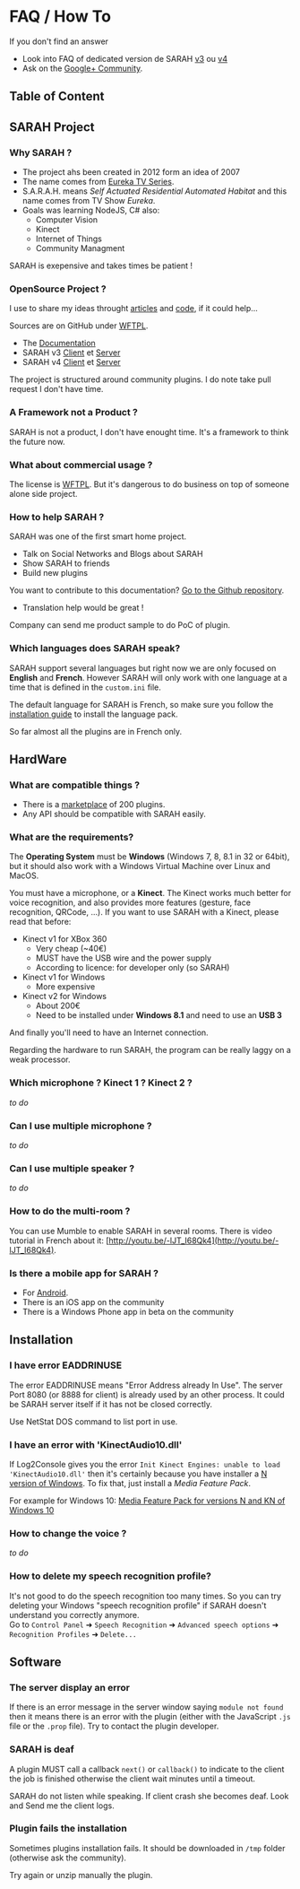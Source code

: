 # FAQ / How To

If you don't find an answer
- Look into FAQ of dedicated version de SARAH [v3](faq_v3) ou [v4](faq_v4)
- Ask on the [Google+ Community](http://community.sarah.encausse.net).

## Table of Content

## SARAH Project

### Why SARAH ?

- The project ahs been created in 2012 form an idea of 2007
- The name comes from [Eureka TV Series](http://www.syfy.com/eureka/). 
- S.A.R.A.H. means _Self Actuated Residential Automated Habitat_ and this name comes from TV Show _Eureka_.
- Goals was learning NodeJS, C# also:
  - Computer Vision
  - Kinect
  - Internet of Things
  - Community Managment

SARAH is exepensive and takes times be patient !

### OpenSource Project ?

I use to share my ideas throught [articles](http://encausse.net) and [code](https://github.com/JpEncausse), if it could help...

Sources are on GitHub under [WFTPL](fr.wikipedia.org/wiki/WTFPL).
- The [Documentation](https://github.com/JpEncausse/SARAH-Documentation)
- SARAH v3 [Client](https://github.com/JpEncausse/WSRMacro) et [Server](https://github.com/JpEncausse/WSRNodeJS) 
- SARAH v4 [Client](https://github.com/JpEncausse/SARAH-Client-Windows) et [Server](https://github.com/JpEncausse/SARAH-Server-NodeJS)

The project is structured around community plugins. I do note take pull request I don't have time.

### A Framework not a Product ?

SARAH is not a product, I don't have enought time. It's a framework to think the future now.

### What about commercial usage ?

The license is [WFTPL](fr.wikipedia.org/wiki/WTFPL). 
But it's dangerous to do business on top of someone alone side project.

### How to help SARAH ?

SARAH was one of the first smart home project.

* Talk on Social Networks and Blogs about SARAH
* Show SARAH to friends
* Build new plugins

You want to contribute to this documentation? [Go to the Github repository](https://github.com/JpEncausse/SARAH-Documentation/tree/gh-pages).
* Translation help would be great !

Company can send me product sample to do PoC of plugin.

### Which languages does SARAH speak?

SARAH support several languages but right now we are only focused on **English** and **French**.
However SARAH will only work with one language at a time that is defined in the `custom.ini` file.

The default language for SARAH is French, so make sure you follow the [installation guide](#getting_started) to install the language pack.

So far almost all the plugins are in French only.


## HardWare

### What are compatible things ?

- There is a [marketplace](/home?page=marketplace) of 200 plugins.
- Any API should be compatible with SARAH easily.

### What are the requirements?

The **Operating System** must be **Windows** (Windows 7, 8, 8.1 in 32 or 64bit), but it should also work with a Windows Virtual Machine over Linux and MacOS.

You must have a microphone, or a **Kinect**. The Kinect works much better for voice recognition, and also provides more features (gesture, face recognition, QRCode, ...).
If you want to use SARAH with a Kinect, please read that before:
* Kinect v1 for XBox 360
  * Very cheap (~40€)
  * MUST have the USB wire and the power supply
  * According to licence: for developer only (so SARAH)
* Kinect v1 for Windows
  * More expensive
* Kinect v2 for Windows
  * About 200€
  * Need to be installed under **Windows 8.1** and need to use an **USB 3**

And finally you'll need to have an Internet connection.

Regarding the hardware to run SARAH, the program can be really laggy on a weak processor.


### Which microphone ? Kinect 1 ? Kinect 2 ?

_to do_

### Can I use multiple microphone ?

_to do_

### Can I use multiple speaker ?

_to do_

### How to do the multi-room ?

You can use Mumble to enable SARAH in several rooms. There is video tutorial in French about it: [http://youtu.be/-lJT_I68Qk4](http://youtu.be/-lJT_I68Qk4).

### Is there a mobile app for SARAH ?

* For [Android](https://play.google.com/store/apps/details?id=net.android.clientsarah).
* There is an iOS app on the community
* There is a Windows Phone app in beta on the community


## Installation

### I have error EADDRINUSE

The error EADDRINUSE means "Error Address already In Use". The server Port 8080 (or 8888 for client) is already used by an other process. It could be SARAH server itself if it has not be closed correctly.

Use NetStat DOS command to list port in use.

### I have an error with 'KinectAudio10.dll'

If Log2Console gives you the error `Init Kinect Engines: unable to load 'KinectAudio10.dll'` then it's certainly because you have installer a [N version of Windows](http://windows.microsoft.com/en-us/windows-8/upgrade-to-n).
To fix that, just install a *Media Feature Pack*.

For example for Windows 10: [Media Feature Pack for versions N and KN of Windows 10](https://www.microsoft.com/fr-FR/download/details.aspx?id=48231)

### How to change the voice ?

_to do_

### How to delete my speech recognition profile?

It's not good to do the speech recognition too many times. So you can try deleting your Windows "speech recognition profile" if SARAH doesn't understand you correctly anymore.  
Go to `Control Panel` ➜ `Speech Recognition` ➜ `Advanced speech options` ➜ `Recognition Profiles` ➜ `Delete...`


## Software

### The server display an error

If there is an error message in the server window saying `module not found` then it means there is an error with the plugin (either with the JavaScript `.js` file or the `.prop` file). Try to contact the plugin developer.

### SARAH is deaf

A plugin MUST call a callback `next()` or `callback()` to indicate to the client the job is finished otherwise the client wait minutes until a timeout.

SARAH do not listen while speaking. If client crash she becomes deaf. Look and Send me the client logs.

### Plugin fails the installation

Sometimes plugins installation fails. It should be downloaded in `/tmp` folder (otherwise ask the community).  

Try again or unzip manually the plugin.




